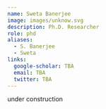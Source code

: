 ```yaml
---
name: Sweta Banerjee
image: images/unknow.svg
description: Ph.D. Researcher
role: phd
aliases:
  - S. Banerjee
  - Sweta
links:
  google-scholar: TBA
  email: TBA
  twitter: TBA
---
```


under construction
